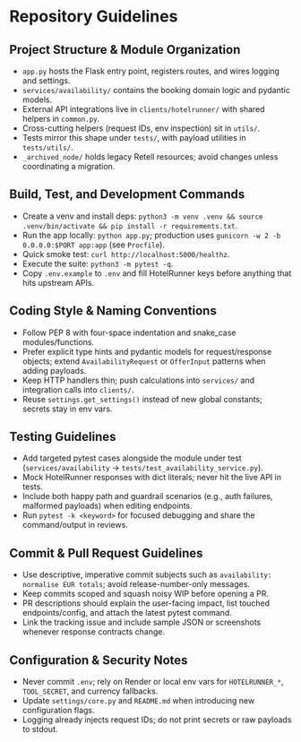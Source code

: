 # Repository Guidelines

## Project Structure & Module Organization
- `app.py` hosts the Flask entry point, registers routes, and wires logging and settings.
- `services/availability/` contains the booking domain logic and pydantic models.
- External API integrations live in `clients/hotelrunner/` with shared helpers in `common.py`.
- Cross-cutting helpers (request IDs, env inspection) sit in `utils/`.
- Tests mirror this shape under `tests/`, with payload utilities in `tests/utils/`.
- `_archived_node/` holds legacy Retell resources; avoid changes unless coordinating a migration.

## Build, Test, and Development Commands
- Create a venv and install deps: `python3 -m venv .venv && source .venv/bin/activate && pip install -r requirements.txt`.
- Run the app locally: `python app.py`; production uses `gunicorn -w 2 -b 0.0.0.0:$PORT app:app` (see `Procfile`).
- Quick smoke test: `curl http://localhost:5000/healthz`.
- Execute the suite: `python3 -m pytest -q`.
- Copy `.env.example` to `.env` and fill HotelRunner keys before anything that hits upstream APIs.

## Coding Style & Naming Conventions
- Follow PEP 8 with four-space indentation and snake_case modules/functions.
- Prefer explicit type hints and pydantic models for request/response objects; extend `AvailabilityRequest` or `OfferInput` patterns when adding payloads.
- Keep HTTP handlers thin; push calculations into `services/` and integration calls into `clients/`.
- Reuse `settings.get_settings()` instead of new global constants; secrets stay in env vars.

## Testing Guidelines
- Add targeted pytest cases alongside the module under test (`services/availability` → `tests/test_availability_service.py`).
- Mock HotelRunner responses with dict literals; never hit the live API in tests.
- Include both happy path and guardrail scenarios (e.g., auth failures, malformed payloads) when editing endpoints.
- Run `pytest -k <keyword>` for focused debugging and share the command/output in reviews.

## Commit & Pull Request Guidelines
- Use descriptive, imperative commit subjects such as `availability: normalise EUR totals`; avoid release-number-only messages.
- Keep commits scoped and squash noisy WIP before opening a PR.
- PR descriptions should explain the user-facing impact, list touched endpoints/config, and attach the latest pytest command.
- Link the tracking issue and include sample JSON or screenshots whenever response contracts change.

## Configuration & Security Notes
- Never commit `.env`; rely on Render or local env vars for `HOTELRUNNER_*`, `TOOL_SECRET`, and currency fallbacks.
- Update `settings/core.py` and `README.md` when introducing new configuration flags.
- Logging already injects request IDs; do not print secrets or raw payloads to stdout.
